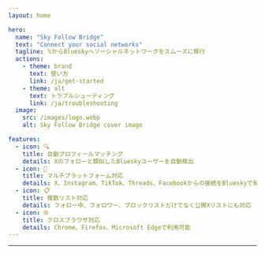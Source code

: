```yaml
---
layout: home

hero:
  name: "Sky Follow Bridge"
  text: "Connect your social networks"
  tagline: 𝕏からBlueskyへソーシャルネットワークをスムーズに移行
  actions:
    - theme: brand
      text: 使い方
      link: /ja/get-started
    - theme: alt
      text: トラブルシューティング
      link: /ja/troubleshooting
  image:
    src: /images/logo.webp
    alt: Sky Follow Bridge cover image

features:
  - icon: 🔍
    title: 自動プロフィールマッチング
    details: Xのフォローと類似したBlueskyユーザーを自動検出
  - icon: 🚀
    title: マルチプラットフォーム対応
    details: X、Instagram、TikTok、Threads、Facebookからの接続をBlueskyで発見・フォロー
  - icon: 📋
    title: 複数リスト対応
    details: フォロー中、フォロワー、ブロックリストだけでなく公開Xリストにも対応
  - icon: 🌐
    title: クロスブラウザ対応
    details: Chrome、Firefox、Microsoft Edgeで利用可能
---
```


---

<AppDemo
  title="アプリの使い方"
/>

<Voices
  title="ユーザーの声"
  moreLabel="もっと見る"
/>
